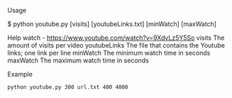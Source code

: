 Usage

 $ python youtube.py [visits] [youtubeLinks.txt] [minWatch] [maxWatch]

Help
    watch - https://www.youtube.com/watch?v=9XdvLz5Y5So
    visits The amount of visits per video
    youtubeLinks The file that contains the Youtube links; one link per line
    minWatch The minimum watch time in seconds
    maxWatch The maximum watch time in seconds

Example

    python youtube.py 300 url.txt 400 4000


